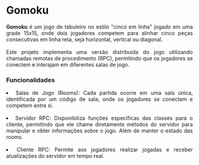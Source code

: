 # Gomoku 

<p align="justify">
    <strong>Gomoku</strong> é um jogo de tabuleiro no estilo "cinco em linha" jogado em uma grade 15x15, onde dois jogadores competem para alinhar cinco peças consecutivas em linha reta, seja horizontal, vertical ou diagonal.<br><br>
    Este projeto implementa uma versão distribuída do jogo utilizando chamadas remotas de procedimento (RPC), permitindo que os jogadores se conectem e interajam em diferentes salas de jogo.
</p>

### Funcionalidades

<lo align="justify">
    <li>Salas de Jogo (Rooms): Cada partida ocorre em uma sala única, identificada por um código de sala, onde os jogadores se conectam e competem entre si.</li><br>
    <li>Servidor RPC: Disponibiliza funções específicas das classes para o cliente, permitindo que ele chame diretamente métodos do servidor para manipular e obter informações sobre o jogo. Além de manter o estado das rooms.</li><br>
    <li>Cliente RPC: Permite aos jogadores realizar jogadas e receber atualizações do servidor em tempo real.</li>
</lo>
